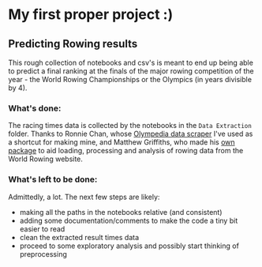# My first proper project :)

## Predicting Rowing results

This rough collection of notebooks and csv's is meant to end up being able to predict a final ranking at the finals of the major rowing competition of the year - the World Rowing Championships or the Olympics (in years divisible by 4).

### What's done:
The racing times data is collected by the notebooks in the `Data Extraction` folder. Thanks to Ronnie Chan, whose [Olympedia data scraper](https://github.com/chanronnie/Olympics/blob/a38a44c3bd6c444ee55bb0d29ac8e56a10a0355d/data_scraper.ipynb) I've used as a shortcut for making mine, and Matthew Griffiths, who made his [own package](https://github.com/matthewghgriffiths/rowing/tree/4f4ac37682d9bf31100772752f8afd1da70f3ec5/rowing/world_rowing) to aid loading, processing and analysis of rowing data from the World Rowing website.

### What's left to be done:
Admittedly, a lot. The next few steps are likely:
- making all the paths in the notebooks relative (and consistent)
-  adding some documentation/comments to make the code a tiny bit easier to read
-  clean the extracted result times data
-  proceed to some exploratory analysis and possibly start thinking of preprocessing
